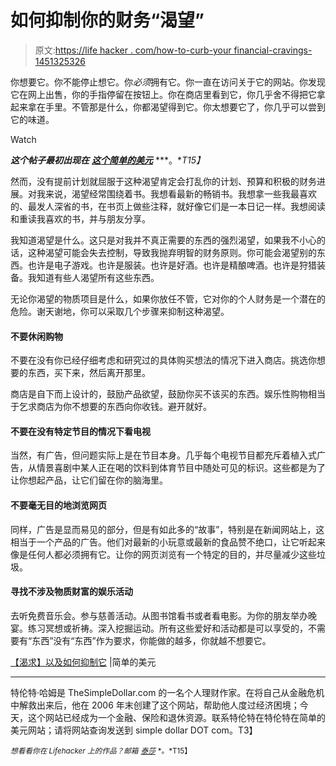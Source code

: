 # 如何抑制你的财务“渴望”

> 原文:[https://life hacker . com/how-to-curb-your financial-cravings-1451325326](https://lifehacker.com/how-to-curb-your-financial-cravings-1451325326)

你想要它。你不能停止想它。你*必须*拥有它。你一直在访问关于它的网站。你发现它在网上出售，你的手指停留在按钮上。你在商店里看到它，你几乎舍不得把它拿起来拿在手里。不管那是什么，你都渴望得到它。你太想要它了，你几乎可以尝到它的味道。

Watch

***这个帖子最初出现在*** [***这个简单的美元***](http://www.thesimpledollar.com/the-craving-and-how-to-curb-it/) ***。**T15】*

然而，没有提前计划就屈服于这种渴望肯定会打乱你的计划、预算和积极的财务进展。对我来说，渴望经常围绕着书。我想看最新的畅销书。我想拿一些我最喜欢的、最发人深省的书，在书页上做些注释，就好像它们是一本日记一样。我想阅读和重读我喜欢的书，并与朋友分享。

我知道渴望是什么。这只是对我并不真正需要的东西的强烈渴望，如果我不小心的话，这种渴望可能会失去控制，导致我抛弃明智的财务原则。你可能会渴望别的东西。也许是电子游戏。也许是服装。也许是好酒。也许是精酿啤酒。也许是狩猎装备。我知道有些人渴望所有这些东西。

无论你渴望的物质项目是什么，如果你放任不管，它对你的个人财务是一个潜在的危险。谢天谢地，你可以采取几个步骤来抑制这种渴望。

#### **不要休闲购物**

不要在没有你已经仔细考虑和研究过的具体购买想法的情况下进入商店。挑选你想要的东西，买下来，然后离开那里。

商店是自下而上设计的，鼓励产品欲望，鼓励你买不该买的东西。娱乐性购物相当于乞求商店为你不想要的东西向你收钱。避开就好。

#### 不要在没有特定节目的情况下看电视

当然，有广告，但问题实际上是在节目本身。几乎每个电视节目都充斥着植入式广告，从情景喜剧中某人正在喝的饮料到体育节目中随处可见的标识。这些都是为了让你想起产品，让它们留在你的脑海里。

#### **不要毫无目的地浏览网页**

同样，广告是显而易见的部分，但是有如此多的“故事”，特别是在新闻网站上，这相当于一个产品的广告。他们对最新的小玩意或最新的食品赞不绝口，让它听起来像是任何人都必须拥有它。让你的网页浏览有一个特定的目的，并尽量减少这些垃圾。

#### 寻找不涉及物质财富的娱乐活动

去听免费音乐会。参与慈善活动。从图书馆看书或者看电影。为你的朋友举办晚宴。练习冥想或祈祷。深入挖掘运动。所有这些爱好和活动都是可以享受的，不需要有“东西”没有“东西”作为要求，你能做的越多，你就越不想要它。

[【渴求】以及如何抑制它](http://www.thesimpledollar.com/the-craving-and-how-to-curb-it/) |简单的美元

* * *

特伦特·哈姆是 TheSimpleDollar.com 的一名个人理财作家。在将自己从金融危机中解救出来后，他在 2006 年末创建了这个网站，帮助他人度过经济困境；今天，这个网站已经成为一个金融、保险和退休资源。联系特伦特在特伦特在简单的美元网站；请将网站查询发送到 simple dollar DOT com。T3】

<small>*想看看你在 Lifehacker 上的作品？邮箱*</small> [<small>*泰莎*</small>](https://mail.google.com/mail/?view=cm&fs=1&tf=1&to=tessa@lifehacker.com) <small>*。*T15】</small>